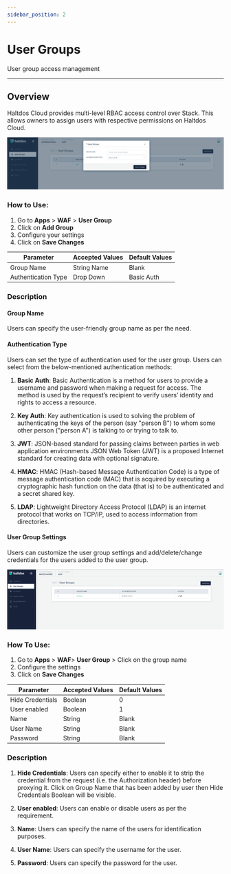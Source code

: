 ```yaml
---
sidebar_position: 2
---
```


# User Groups
User group access management 

---

## Overview

Haltdos Cloud provides multi-level RBAC access control over Stack. This allows owners to assign users with respective permissions on Haltdos Cloud.

![User Group](/img/waf/v7/docs/usergroup.png)

### How to Use:

1. Go to **Apps** > **WAF** > **User Group**
2. Click on **Add Group** 
3. Configure your settings
4. Click on **Save Changes**

| Parameter | Accepted Values  | Default Values |
| ----------| -----------------| -----------    |
| Group Name| String Name      | Blank          |
| Authentication Type | Drop Down | Basic Auth  |

### Description

#### **Group Name**  
Users can specify the user-friendly group name as per the need.

#### **Authentication Type**
Users can set the type of authentication used for the user group. Users can select from the below-mentioned authentication methods:

1. **Basic Auth**:
Basic Authentication is a method for users to provide a username and password when making a request for access. The method is used by the request’s recipient to verify users’ identity and rights to access a resource.

2. **Key Auth**:
Key authentication is used to solving the problem of authenticating the keys of the person (say "person B") to whom some other person ("person A") is talking to or trying to talk to.

3. **JWT**:
JSON-based standard for passing claims between parties in web application environments JSON Web Token (JWT) is a proposed Internet standard for creating data with optional signature.

4. **HMAC**:
HMAC (Hash-based Message Authentication Code) is a type of message authentication code (MAC) that is acquired by executing a cryptographic hash function on the data (that is) to be authenticated and a secret shared key.

5. **LDAP**:
Lightweight Directory Access Protocol (LDAP) is an internet protocol that works on TCP/IP, used to access information from directories.

#### User Group Settings

Users can customize the user group settings and add/delete/change credentials for the users added to the user group.

![User Group](/img/platform/v7/docs/usergroup.png)

### How To Use:
1. Go to **Apps** > **WAF**> **User Group** > Click on the group name
2. Configure the settings
3. Click on **Save Changes**

| Parameter | Accepted Values  | Default Values |
| ----------- | ----------- | ----------- |
| Hide Credentials | Boolean | 0 |
| User enabled | Boolean | 1 |
| Name | String  | Blank |
| User Name | String | Blank |
| Password | String | Blank |

### Description   
1. **Hide Credentials**:
Users can specify either to enable it to strip the credential from the request (i.e. the Authorization header) before proxying it. Click on Group Name that has been added by user then Hide Credentials Boolean will be visible.

2. **User enabled**:
Users can enable or disable users as per the requirement.

3. **Name**:
Users can specify the name of the users for identification purposes.

4. **User Name**:
Users can specify the username for the user.

5. **Password**:
Users can specify the password for the user.



